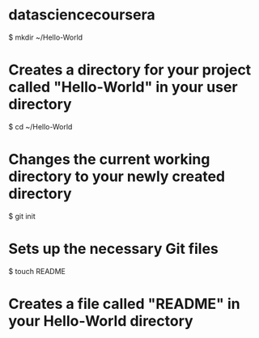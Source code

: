 datasciencecoursera
===================
$ mkdir ~/Hello-World
# Creates a directory for your project called "Hello-World" in your user directory

$ cd ~/Hello-World
# Changes the current working directory to your newly created directory

$ git init
# Sets up the necessary Git files

$ touch README
# Creates a file called "README" in your Hello-World directory
